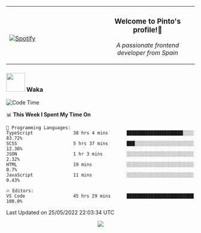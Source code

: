 <table width="100%" align="center"> 
  <tr>
  <td width="50%">
      
&nbsp; <br> [![Spotify](https://novatorem-zeta-rust.vercel.app/api/spotify)](https://open.spotify.com/user/novatorem-zeta-rust)

  </td>
  <td width="50%">
    <h3 align="center">Welcome to Pinto's profile!👋</h3>
    <p align="center"><em>A passionate frontend developer from Spain</em></p>
  </td>
  </table>

### <img src="https://media.giphy.com/media/VgCDAzcKvsR6OM0uWg/giphy.gif" width="50"> Waka

  <!--START_SECTION:waka-->
![Code Time](http://img.shields.io/badge/Code%20Time-425%20hrs%2055%20mins-blue)

📊 **This Week I Spent My Time On** 

```text
💬 Programming Languages: 
TypeScript               38 hrs 4 mins       █████████████████████░░░░   83.72% 
SCSS                     5 hrs 37 mins       ███░░░░░░░░░░░░░░░░░░░░░░   12.36% 
JSON                     1 hr 3 mins         ░░░░░░░░░░░░░░░░░░░░░░░░░   2.32% 
HTML                     19 mins             ░░░░░░░░░░░░░░░░░░░░░░░░░   0.7% 
JavaScript               11 mins             ░░░░░░░░░░░░░░░░░░░░░░░░░   0.43%

🔥 Editors: 
VS Code                  45 hrs 29 mins      █████████████████████████   100.0%

```


 Last Updated on 25/05/2022 22:03:34 UTC
<!--END_SECTION:waka-->

<div align="center">
<img src="https://github-readme-stats-gilt-tau.vercel.app/api/top-langs/?username=pinto-hub&layout=compact&theme=dracula" />
</div>
